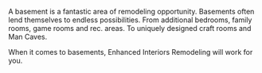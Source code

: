 A basement is a fantastic area of remodeling opportunity. Basements often lend
themselves to endless possibilities. From additional bedrooms, family rooms, game
rooms and rec. areas. To uniquely designed craft rooms and Man Caves.

When it comes to basements, Enhanced Interiors Remodeling will work for you.